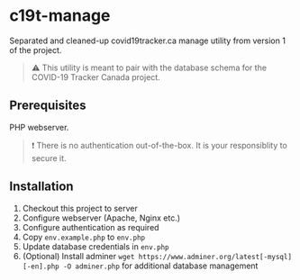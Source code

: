 # c19t-manage

Separated and cleaned-up covid19tracker.ca manage utility from version 1 of the project.

> :warning: This utility is meant to pair with the database schema for the COVID-19 Tracker Canada project.

## Prerequisites

PHP webserver.

> :exclamation: There is no authentication out-of-the-box. It is your responsiblity to secure it.

## Installation

1. Checkout this project to server
2. Configure webserver (Apache, Nginx etc.)
3. Configure authentication as required
4. Copy `env.example.php` to `env.php`
5. Update database credentials in `env.php`
6. (Optional) Install adminer `wget https://www.adminer.org/latest[-mysql][-en].php -O adminer.php` for additional database management
